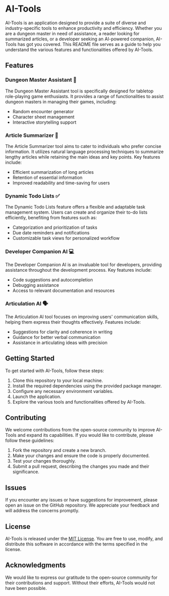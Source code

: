 # AI-Tools

AI-Tools is an application designed to provide a suite of diverse and industry-specific tools to enhance productivity and efficiency. Whether you are a dungeon master in need of assistance, a reader looking for summarized articles, or a developer seeking an AI-powered companion, AI-Tools has got you covered. This README file serves as a guide to help you understand the various features and functionalities offered by AI-Tools.

## Features

### Dungeon Master Assistant 🎲

The Dungeon Master Assistant tool is specifically designed for tabletop role-playing game enthusiasts. It provides a range of functionalities to assist dungeon masters in managing their games, including:

- Random encounter generator
- Character sheet management
- Interactive storytelling support

### Article Summarizer 📰

The Article Summarizer tool aims to cater to individuals who prefer concise information. It utilizes natural language processing techniques to summarize lengthy articles while retaining the main ideas and key points. Key features include:

- Efficient summarization of long articles
- Retention of essential information
- Improved readability and time-saving for users

### Dynamic Todo Lists ✅

The Dynamic Todo Lists feature offers a flexible and adaptable task management system. Users can create and organize their to-do lists efficiently, benefiting from features such as:

- Categorization and prioritization of tasks
- Due date reminders and notifications
- Customizable task views for personalized workflow

### Developer Companion AI 💻

The Developer Companion AI is an invaluable tool for developers, providing assistance throughout the development process. Key features include:

- Code suggestions and autocompletion
- Debugging assistance
- Access to relevant documentation and resources

### Articulation AI 🗣️

The Articulation AI tool focuses on improving users' communication skills, helping them express their thoughts effectively. Features include:

- Suggestions for clarity and coherence in writing
- Guidance for better verbal communication
- Assistance in articulating ideas with precision

## Getting Started

To get started with AI-Tools, follow these steps:

1. Clone this repository to your local machine.
2. Install the required dependencies using the provided package manager.
3. Configure any necessary environment variables.
4. Launch the application.
5. Explore the various tools and functionalities offered by AI-Tools.

## Contributing

We welcome contributions from the open-source community to improve AI-Tools and expand its capabilities. If you would like to contribute, please follow these guidelines:

1. Fork the repository and create a new branch.
2. Make your changes and ensure the code is properly documented.
3. Test your changes thoroughly.
4. Submit a pull request, describing the changes you made and their significance.

## Issues

If you encounter any issues or have suggestions for improvement, please open an issue on the GitHub repository. We appreciate your feedback and will address the concerns promptly.

## License

AI-Tools is released under the [MIT License](LICENSE.md). You are free to use, modify, and distribute this software in accordance with the terms specified in the license.

## Acknowledgments

We would like to express our gratitude to the open-source community for their contributions and support. Without their efforts, AI-Tools would not have been possible.
